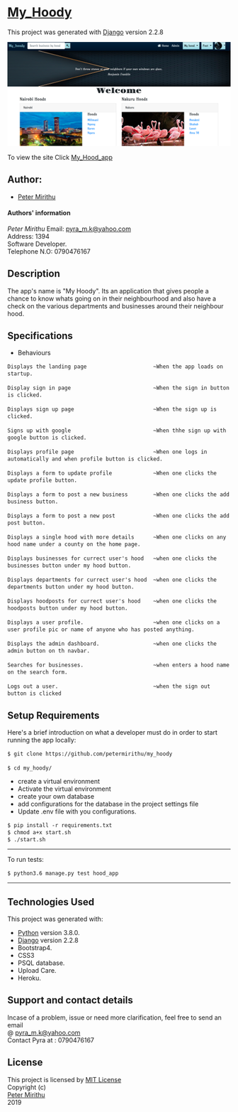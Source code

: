 # [My_Hoody]()

This project was generated with [Django](https://www.djangoproject.com) version 2.2.8 <br>

![picture](my_hoody.png)

To view the site Click [My_Hood_app]()

## Author: 
  * [Peter Mirithu](https://github.com/petermirithu/my_hoody)

#### Authors' information
*Peter Mirithu*
    Email: pyra_m.k@yahoo.com <br>
    Address: 1394 <br>
    Software Developer.<br>
    Telephone N.O: 0790476167          
## Description
  The app's name is "My Hoody". Its an application that gives people a chance to know whats going on in their neighbourhood and also have a check on the various departments and businesses around their neighbour hood.

## Specifications
  * Behaviours
  ```
  Displays the landing page                     ~When the app loads on startup.

  Display sign in page                          ~When the sign in button is clicked.

  Displays sign up page                         ~When the sign up is clicked.

  Signs up with google                          ~When thhe sign up with google button is clicked.

  Displays profile page                         ~When one logs in automatically and when profile button is clicked.

  Displays a form to update profile             ~When one clicks the update profile button.

  Displays a form to post a new business        ~When one clicks the add business button.

  Displays a form to post a new post            ~When one clicks the add post button.

  Displays a single hood with more details      ~When one clicks on any hood name under a county on the home page.
   
  Displays businesses for currect user's hood   ~when one clicks the businesses button under my hood button.

  Displays departments for currect user's hood  ~when one clicks the departments button under my hood button.

  Displays hoodposts for currect user's hood    ~when one clicks the hoodposts button under my hood button.
  
  Displays a user profile.                      ~when one clicks on a user profile pic or name of anyone who has posted anything.
  
  Displays the admin dashboard.                 ~when one clicks the admin button on th navbar.
    
  Searches for businesses.                      ~when enters a hood name on the search form.

  Logs out a user.                              ~when the sign out button is clicked
  ```

## Setup Requirements
  Here's a brief introduction on what a developer must do in order to start running the app locally:

  ```
  $ git clone https://github.com/petermirithu/my_hoody

  $ cd my_hoody/
  ```
  * create a virtual environment
  * Activate the virtual environment
  * create your own database
  * add configurations for the database in the project settings file
  * Update .env file with you configurations.
  
  ```
  $ pip install -r requirements.txt
  $ chmod a+x start.sh
  $ ./start.sh
  ```
  <hr>
  To run tests:

  ```
  $ python3.6 manage.py test hood_app
  ```
  <hr>
     
## Technologies Used
  This project was generated with:
  * [Python](https://www.python.org/) version 3.8.0. 
  * [Django](https://www.djangoproject.com/) version 2.2.8
  * Bootstrap4.  
  * CSS3
  * PSQL database.  
  * Upload Care.
  * Heroku.

 ## Support and contact details
  Incase of a problem, issue or need more clarification, feel free to send an email<br> @ pyra_m.k@yahoo.com<br>
  Contact Pyra at : 0790476167

 ## License
  This project is licensed by [MIT License](LICENSE.txt)<br>
                Copyright (c) <br>
                [Peter Mirithu](https://github.com/petermirithu/my_hoody) <br>
                  2019<br>
    




